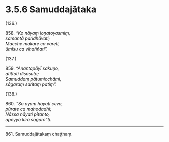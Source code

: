 

# 3.5.6 Samuddajātaka




(136.)

858\. _“Ko nāyaṃ loṇatoyasmiṃ,_  
_samantā paridhāvati;_  
_Macche makare ca vāreti,_  
_ūmīsu ca vihaññati”._  


(137.)

859\. _“Anantapāyī sakuṇo,_  
_atittoti disāsuto;_  
_Samuddaṃ pātumicchāmi,_  
_sāgaraṃ saritaṃ patiṃ”._  


(138.)

860\. _“So ayaṃ hāyati ceva,_  
_pūrate ca mahodadhi;_  
_Nāssa nāyati pītanto,_  
_apeyyo kira sāgaro”ti._  


---

861\. Samuddajātakaṃ chaṭṭhaṃ.





